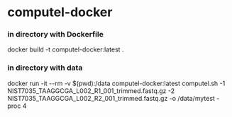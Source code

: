 # computel-docker

### in directory with Dockerfile
docker build -t computel-docker:latest .

### in directory with data
docker run -it --rm -v $(pwd):/data computel-docker:latest computel.sh -1 NIST7035_TAAGGCGA_L002_R1_001_trimmed.fastq.gz -2 NIST7035_TAAGGCGA_L002_R2_001_trimmed.fastq.gz -o /data/mytest -proc 4
